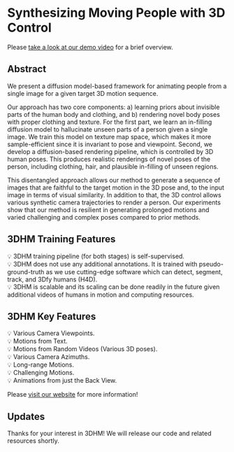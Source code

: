 # Synthesizing Moving People with 3D Control

Please [take a look at our demo video](https://www.youtube.com/watch?v=iGGlFQJ-OyQ) for a brief overview.

## Abstract
We present a diffusion model-based framework for animating people from a single image for a given target 3D motion sequence.

Our approach has two core components: a) learning priors about invisible parts of the human body and clothing, and b) rendering novel body poses with proper clothing and texture. For the first part, we learn an in-filling diffusion model to hallucinate unseen parts of a person given a single image. We train this model on texture map space, which makes it more sample-efficient since it is invariant to pose and viewpoint. Second, we develop a diffusion-based rendering pipeline, which is controlled by 3D human poses. This produces realistic renderings of novel poses of the person, including clothing, hair, and plausible in-filling of unseen regions.

This disentangled approach allows our method to generate a sequence of images that are faithful to the target motion in the 3D pose and, to the input image in terms of visual similarity. In addition to that, the 3D control allows various synthetic camera trajectories to render a person. Our experiments show that our method is resilient in generating prolonged motions and varied challenging and complex poses compared to prior methods.

## 3DHM Training Features
💡 3DHM training pipeline (for both stages) is self-supervised. <br>
💡 3DHM does not use any additional annotations. It is trained with pseudo-ground-truth as we use cutting-edge software which can detect, segment, track, and 3Dfy humans (H4D). <br>
💡 3DHM is scalable and its scaling can be done readily in the future given additional videos of humans in motion and computing resources.

## 3DHM Key Features 
💡 Various Camera Viewpoints. <br>
💡 Motions from Text. <br>
💡 Motions from Random Videos (Various 3D poses). <br>
💡 Various Camera Azimuths. <br>
💡 Long-range Motions. <br>
💡 Challenging Motions. <br>
💡 Animations from just the Back View.

Please [visit our website](https://boyiliee.github.io/3DHM.github.io/) for more information!

## Updates

Thanks for your interest in 3DHM! We will release our code and related resources shortly.

